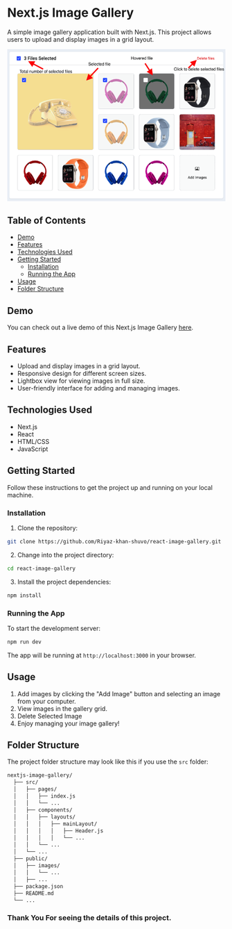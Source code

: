# Next.js Image Gallery

A simple image gallery application built with Next.js. This project allows users to upload and display images in a grid layout.

<img  src="./public/images/output.png" />

## Table of Contents

- [Demo](#demo)
- [Features](#features)
- [Technologies Used](#technologies-used)
- [Getting Started](#getting-started)
  - [Installation](#installation)
  - [Running the App](#running-the-app)
- [Usage](#usage)
- [Folder Structure](#folder-structure)

## Demo

You can check out a live demo of this Next.js Image Gallery [here](#your-demo-link).

## Features

- Upload and display images in a grid layout.
- Responsive design for different screen sizes.
- Lightbox view for viewing images in full size.
- User-friendly interface for adding and managing images.

## Technologies Used

- Next.js
- React
- HTML/CSS
- JavaScript

## Getting Started

Follow these instructions to get the project up and running on your local machine.

### Installation

1. Clone the repository:

```bash
git clone https://github.com/Riyaz-khan-shuvo/react-image-gallery.git
```

2. Change into the project directory:

```bash
cd react-image-gallery
```

3. Install the project dependencies:

```bash
npm install
```

### Running the App

To start the development server:

```bash
npm run dev
```

The app will be running at `http://localhost:3000` in your browser.

## Usage

1. Add images by clicking the "Add Image" button and selecting an image from your computer.
2. View images in the gallery grid.
5. Delete Selected Image
4. Enjoy managing your image gallery!

## Folder Structure

The project folder structure may look like this if you use the `src` folder:

```plaintext
nextjs-image-gallery/
  ├── src/
  │   ├── pages/
  │   │   ├── index.js
  │   │   └── ...
  │   ├── components/
  │   │   ├── layouts/
  │   │   │   ├── mainLayout/
  │   │   │   │   ├── Header.js
  │   │   │   │   └── ...
  │   │   └── ...
  │   └── ...
  ├── public/
  │   ├── images/
  │   │   └── ...
  │   ├── ...
  ├── package.json
  ├── README.md
  └── ...
```
### Thank You For seeing the details of this project. 